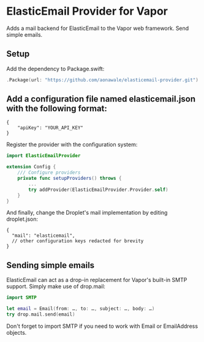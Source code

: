 # ElasticEmail Provider for Vapor

Adds a mail backend for ElasticEmail to the Vapor web framework. Send simple emails.

## Setup

Add the dependency to Package.swift:

```swift
.Package(url: "https://github.com/aonawale/elasticemail-provider.git")
```

## Add a configuration file named elasticemail.json with the following format:

```
{
    "apiKey": "YOUR_API_KEY"
}
```

Register the provider with the configuration system:

```swift
import ElasticEmailProvider

extension Config {
    /// Configure providers
    private func setupProviders() throws {
        ...
        try addProvider(ElasticEmailProvider.Provider.self)
    }
}

```

And finally, change the Droplet's mail implementation by editing droplet.json:

```
{
  "mail": "elasticemail",
  // other configuration keys redacted for brevity
}

```

## Sending simple emails

ElasticEmail can act as a drop-in replacement for Vapor's built-in SMTP support. Simply make use of drop.mail:

```swift
import SMTP

let email = Email(from: …, to: …, subject: …, body: …)
try drop.mail.send(email)
```

Don't forget to import SMTP if you need to work with Email or EmailAddress objects.
